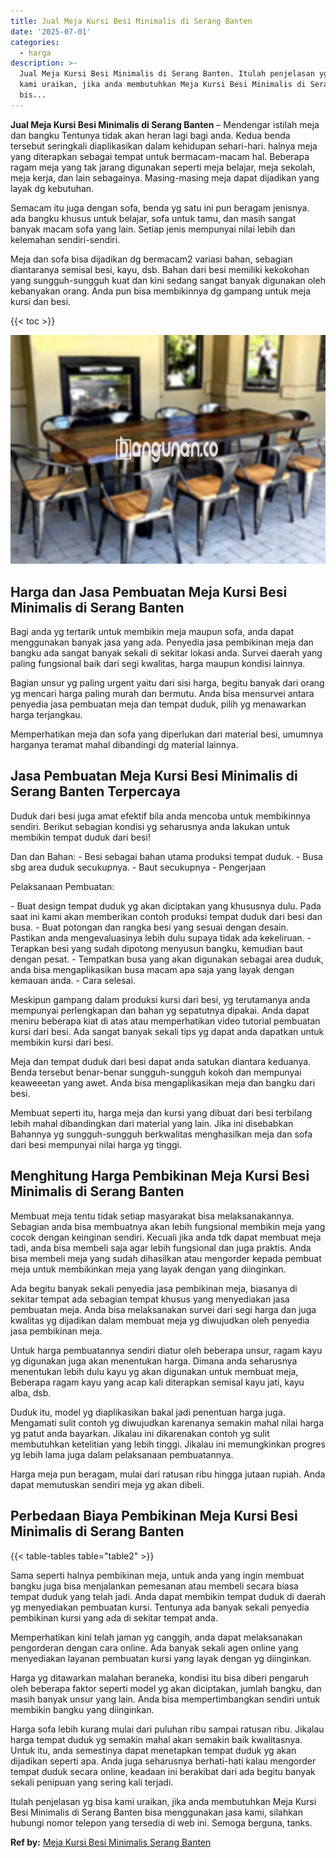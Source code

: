 ```yaml
---
title: Jual Meja Kursi Besi Minimalis di Serang Banten
date: '2025-07-01'
categories:
  - harga
description: >-
  Jual Meja Kursi Besi Minimalis di Serang Banten. Itulah penjelasan yg bisa
  kami uraikan, jika anda membutuhkan Meja Kursi Besi Minimalis di Serang Banten
  bis...
---
```


**Jual Meja Kursi Besi Minimalis di Serang Banten** – Mendengar istilah meja dan bangku Tentunya tidak akan heran lagi bagi anda. Kedua benda tersebut seringkali diaplikasikan dalam kehidupan sehari-hari. halnya meja yang diterapkan sebagai tempat untuk bermacam-macam hal. Beberapa ragam meja yang tak jarang digunakan seperti meja belajar, meja sekolah, meja kerja, dan lain sebagainya. Masing-masing meja dapat dijadikan yang layak dg kebutuhan.

Semacam itu juga dengan sofa, benda yg satu ini pun beragam jenisnya. ada bangku khusus untuk belajar, sofa untuk tamu, dan masih sangat banyak macam sofa yang lain. Setiap jenis mempunyai nilai lebih dan kelemahan sendiri-sendiri.

Meja dan sofa bisa dijadikan dg bermacam2 variasi bahan, sebagian diantaranya semisal besi, kayu, dsb. Bahan dari besi memiliki kekokohan yang sungguh-sungguh kuat dan kini sedang sangat banyak digunakan oleh kebanyakan orang. Anda pun bisa membikinnya dg gampang untuk meja kursi dan besi.

{{< toc >}}

![Jual Meja Kursi Besi Minimalis di Serang Banten](/images/jual-meja-besi-murah09.png)

## Harga dan Jasa Pembuatan Meja Kursi Besi Minimalis di Serang Banten

Bagi anda yg tertarik untuk membikin meja maupun sofa, anda dapat menggunakan banyak jasa yang ada. Penyedia jasa pembikinan meja dan bangku ada sangat banyak sekali di sekitar lokasi anda. Survei daerah yang paling fungsional baik dari segi kwalitas, harga maupun kondisi lainnya.

Bagian unsur yg paling urgent yaitu dari sisi harga, begitu banyak dari orang yg mencari harga paling murah dan bermutu. Anda bisa mensurvei antara penyedia jasa pembuatan meja dan tempat duduk, pilih yg menawarkan harga terjangkau.

Memperhatikan meja dan sofa yang diperlukan dari material besi, umumnya harganya teramat mahal dibandingi dg material lainnya.

## Jasa Pembuatan Meja Kursi Besi Minimalis di Serang Banten Terpercaya

Duduk dari besi juga amat efektif bila anda mencoba untuk membikinnya sendiri. Berikut sebagian kondisi yg seharusnya anda lakukan untuk membikin tempat duduk dari besi!

Dan dan Bahan: - Besi sebagai bahan utama produksi tempat duduk. - Busa sbg area duduk secukupnya. - Baut secukupnya - Pengerjaan

Pelaksanaan Pembuatan:

\- Buat design tempat duduk yg akan diciptakan yang khususnya dulu. Pada saat ini kami akan memberikan contoh produksi tempat duduk dari besi dan busa. - Buat potongan dan rangka besi yang sesuai dengan desain. Pastikan anda mengevaluasinya lebih dulu supaya tidak ada kekeliruan. - Terapkan besi yang sudah dipotong menyusun bangku, kemudian baut dengan pesat. - Tempatkan busa yang akan digunakan sebagai area duduk, anda bisa mengaplikasikan busa macam apa saja yang layak dengan kemauan anda. - Cara selesai.

Meskipun gampang dalam produksi kursi dari besi, yg terutamanya anda mempunyai perlengkapan dan bahan yg sepatutnya dipakai. Anda dapat meniru beberapa kiat di atas atau memperhatikan video tutorial pembuatan kursi dari besi. Ada sangat banyak sekali tips yg dapat anda dapatkan untuk membikin kursi dari besi.

Meja dan tempat duduk dari besi dapat anda satukan diantara keduanya. Benda tersebut benar-benar sungguh-sungguh kokoh dan mempunyai keaweeetan yang awet. Anda bisa mengaplikasikan meja dan bangku dari besi.

Membuat seperti itu, harga meja dan kursi yang dibuat dari besi terbilang lebih mahal dibandingkan dari material yang lain. Jika ini disebabkan Bahannya yg sungguh-sungguh berkwalitas menghasilkan meja dan sofa dari besi mempunyai nilai harga yg tinggi.

## Menghitung Harga Pembikinan Meja Kursi Besi Minimalis di Serang Banten

Membuat meja tentu tidak setiap masyarakat bisa melaksanakannya. Sebagian anda bisa membuatnya akan lebih fungsional membikin meja yang cocok dengan keinginan sendiri. Kecuali jika anda tdk dapat membuat meja tadi, anda bisa membeli saja agar lebih fungsional dan juga praktis. Anda bisa membeli meja yang sudah dihasilkan atau mengorder kepada pembuat meja untuk membikinkan meja yang layak dengan yang diinginkan.

Ada begitu banyak sekali penyedia jasa pembikinan meja, biasanya di sekitar tempat ada sebagian tempat khusus yang menyediakan jasa pembuatan meja. Anda bisa melaksanakan survei dari segi harga dan juga kwalitas yg dijadikan dalam membuat meja yg diwujudkan oleh penyedia jasa pembikinan meja.

Untuk harga pembuatannya sendiri diatur oleh beberapa unsur, ragam kayu yg digunakan juga akan menentukan harga. Dimana anda seharusnya menentukan lebih dulu kayu yg akan digunakan untuk membuat meja, Beberapa ragam kayu yang acap kali diterapkan semisal kayu jati, kayu alba, dsb.

Duduk itu, model yg diaplikasikan bakal jadi penentuan harga juga. Mengamati sulit contoh yg diwujudkan karenanya semakin mahal nilai harga yg patut anda bayarkan. Jikalau ini dikarenakan contoh yg sulit membutuhkan ketelitian yang lebih tinggi. Jikalau ini memungkinkan progres yg lebih lama juga dalam pelaksanaan pembuatannya.

Harga meja pun beragam, mulai dari ratusan ribu hingga jutaan rupiah. Anda dapat memutuskan sendiri meja yg akan dibeli.

## Perbedaan Biaya Pembikinan Meja Kursi Besi Minimalis di Serang Banten

{{< table-tables table="table2" >}}

Sama seperti halnya pembikinan meja, untuk anda yang ingin membuat bangku juga bisa menjalankan pemesanan atau membeli secara biasa tempat duduk yang telah jadi. Anda dapat membikin tempat duduk di daerah yg menyediakan pembuatan kursi. Tentunya ada banyak sekali penyedia pembikinan kursi yang ada di sekitar tempat anda.

Memperhatikan kini telah jaman yg canggih, anda dapat melaksanakan pengorderan dengan cara online. Ada banyak sekali agen online yang menyediakan layanan pembuatan kursi yang layak dengan yg diinginkan.

Harga yg ditawarkan malahan beraneka, kondisi itu bisa diberi pengaruh oleh beberapa faktor seperti model yg akan diciptakan, jumlah bangku, dan masih banyak unsur yang lain. Anda bisa mempertimbangkan sendiri untuk membikin bangku yang diinginkan.

Harga sofa lebih kurang mulai dari puluhan ribu sampai ratusan ribu. Jikalau harga tempat duduk yg semakin mahal akan semakin baik kwalitasnya. Untuk itu, anda semestinya dapat menetapkan tempat duduk yg akan dijadikan seperti apa. Anda juga seharusnya berhati-hati kalau mengorder tempat duduk secara online, keadaan ini berakibat dari ada begitu banyak sekali penipuan yang sering kali terjadi.

Itulah penjelasan yg bisa kami uraikan, jika anda membutuhkan Meja Kursi Besi Minimalis di Serang Banten bisa menggunakan jasa kami, silahkan hubungi nomor telepon yang tersedia di web ini. Semoga berguna, tanks.

**Ref by:** [Meja Kursi Besi Minimalis Serang Banten](https://id.wikipedia.org/wiki/Meja)

